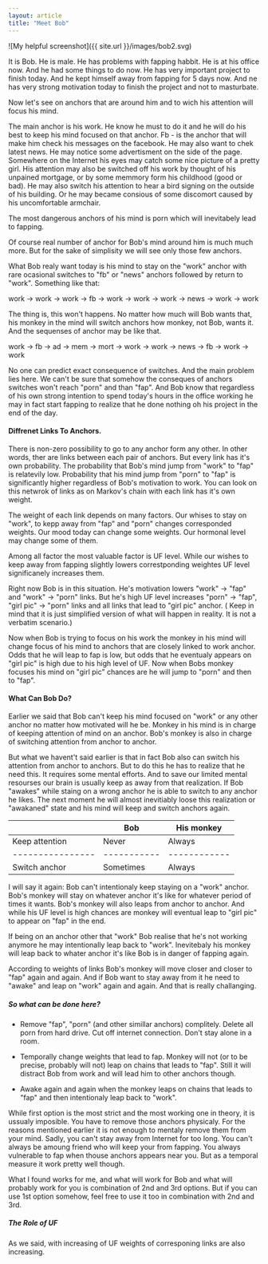 ```yaml
---
layout: article
title: "Meet Bob"
---
```

![My helpful screenshot]({{ site.url }}/images/bob2.svg)

It is Bob. He is male. He has problems with fapping habbit.
He is at his office now. And he had some things to do
now. He has very important project to finish today. And he kept himself away
from fapping for 5 days now. And ne has very strong motivation today to finish
the project and not to masturbate.

Now let's see on anchors that are around him and to wich his attention will
focus his mind. 

The main anchor is his work. He know he must to do it and he will do his best to
keep his mind focused on that anchor. Fb - is the anchor that will make him
check his messages on the facebook. He may also want to chek latest news. He may
notice some advertisment on the side of the page. Somewhere on the Internet his
eyes may catch some nice picture of a pretty girl. His attention may also be
switched off his work by thought of his unpained mortgage, or by some memmory
form his childhood (good or bad). He may also switch his attention to hear a
bird signing on the outside of his building. Or he may became consious of some
discomort caused by his uncomfortable armchair.

The most dangerous anchors of his mind is porn which will inevitabely lead to
fapping.

Of course real number of anchor for Bob's mind around him is much much more. But
for the sake of simplisity we will see only those few anchors.

What Bob realy want today is his mind to stay on the "work" anchor with rare
ocasional switches to "fb" or "news" anchors followed by return to "work".
Something like that:

work -> work -> work -> fb -> work -> work -> work -> news -> work -> work

The thing is, this won't happens. No matter how much will Bob wants that, his
monkey in the mind will switch anchors how monkey, not Bob, wants it.
And the sequenses of anchor may be like that.

work -> fb -> ad -> mem -> mort -> work -> work -> news -> fb -> work -> work

No one can predict exact consequence of switches. And the main problem lies
here. We can't be sure that somehow the conseques of anchors switches won't
reach "porn" and than "fap". And Bob know that regardless of his own strong
intention to spend today's hours in the office working he may in fact start
fapping to realize that he done nothing oh his project in the end of the day.

#### Diffrenet Links To Anchors.

There is non-zero possibility to go to any anchor form any other. In other
words, ther are links between each pair of anchors. But every link has it's own
probability. The probability that Bob's mind jump from "work" to "fap" is
relatevily low. Probability that his mind jump from "porn" to "fap" is
significantly higher regardless of Bob's motivation to work. You can look on
this netwrok of links as on Markov's chain with each link has it's own weight.

The weight of each link depends on many factors. Our whises to stay on "work",
to kepp away from "fap" and "porn" changes corresponded weights. Our mood today
can change some weights. Our hormonal level may change some of them.

Among all factor the most valuable factor is UF level. While our wishes to keep
away from fapping slightly lowers correstponding weightes UF level significanely
increases them.

Right now Bob is in this situation. He's motivation lowers "work" -> "fap" and
"work" -> "porn" links. But he's high UF level increases "porn" -> "fap",
"girl pic" -> "porn" links and all links that lead to "girl pic" anchor.
( Keep in mind that it is just simplified version of what will happen in reality.
It is not a verbatim scenario.)

Now when Bob is trying to focus on his work the monkey in his mind will change
focus of his mind to anchors that are closely linked to work anchor. Odds that
he will leap to fap is low, but odds that he eventualy appears on "girl pic" is
high due to his high level of UF. Now when Bobs monkey focuses his mind on "girl
pic" chances are he will jump to "porn" and then to "fap".

#### What Can Bob Do?

Earlier we said that Bob can't keep his mind focused on "work" or any other
anchor no matter how motivated will he be. Monkey in his mind is in charge of
keeping attention of mind on an anchor. Bob's monkey is also in charge of
switching attention from anchor to anchor.

But what we havent't said earlier is that in fact Bob also can switch his attention
from anchor to anchors. But to do this he has to realize that he need this. It
requires some mental efforts. And to save our limited mental resourses our brain
is usually keep as away from that realization. If Bob "awakes" while staing on a
wrong anchor he is able to switch to any anchor he likes. The next moment he
will almost inevitiably loose this realization or "awakaned" state and his mind
will keep and switch anchors again.

|                |  Bob      | His monkey |
|----------------|-----------|------------|
| Keep attention |  Never    | Always     |
|----------------|-----------|------------|
| Switch anchor  | Sometimes | Always     |

I will say it again: Bob can't intentionaly keep staying on a "work" anchor.
Bob's monkey will stay on whatever anchor it's like for whatever period of times it
wants. Bob's monkey will also leaps from anchor to anchor. And while his UF
level is high chances are monkey will eventual leap to "girl pic" to appear on
"fap" in the end.

If being on an anchor other that "work" Bob realise that he's not working
anymore he may intentionally leap back to "work". Inevitebaly his monkey will
leap back to whater anchor it's like Bob is in danger of fapping again.

According to weights of links Bob's monkey will move closer and closer to "fap"
again and again. And if Bob want to stay away from it he need to "awake" and
leap on "work" again and again. And that is really challanging.

##### So what can be done here?

* Remove "fap", "porn" (and other simillar anchors) complitely. Delete all porn
  from hard drive. Cut off internet connection. Don't stay alone in a room.

* Temporally change weights that lead to fap. Monkey will not (or to be precise, probably
  will not) leap on chains that leads to "fap". Still it will distract Bob from
  work and will lead him to other anchors though.

* Awake again and again when the monkey leaps on chains that leads to "fap" and
  then intentionaly leap back to "work".

While first option is the most strict and the most working one in theory, it is
ussualy imposible. You have to remove those anchors physicaly. For the reasons
mentioned earlier it is not enough to mentaly remove them from your mind. Sadly,
you can't stay away from Internet for too long. You can't
always be amoung friend who will keep your from fapping.
You always vulnerable to fap when thouse anchors appears near you.
But as a temporal measure it work pretty well though. 

What I found works for me, and what will work for Bob and what will probably
work for you is combination of 2nd and 3rd options. But if you can use 1st
option somehow, feel free to use it too in combination with 2nd and 3rd.

##### The Role of UF

As we said, with increasing of UF weights of corresponing links are also
increasing. 


